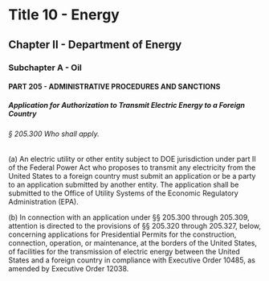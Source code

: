 
# Title 10 - Energy
## Chapter II - Department of Energy
### Subchapter A - Oil
#### PART 205 - ADMINISTRATIVE PROCEDURES AND SANCTIONS
##### Application for Authorization to Transmit Electric Energy to a Foreign Country
###### § 205.300 Who shall apply.

(a) An electric utility or other entity subject to DOE jurisdiction under part II of the Federal Power Act who proposes to transmit any electricity from the United States to a foreign country must submit an application or be a party to an application submitted by another entity. The application shall be submitted to the Office of Utility Systems of the Economic Regulatory Administration (EPA).

(b) In connection with an application under §§ 205.300 through 205.309, attention is directed to the provisions of §§ 205.320 through 205.327, below, concerning applications for Presidential Permits for the construction, connection, operation, or maintenance, at the borders of the United States, of facilities for the transmission of electric energy between the United States and a foreign country in compliance with Executive Order 10485, as amended by Executive Order 12038.
